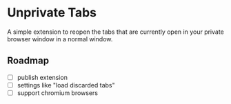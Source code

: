 # Unprivate Tabs

A simple extension to reopen the tabs that are currently open in your private browser window in a normal window.

## Roadmap

- [ ] publish extension
- [ ] settings like "load discarded tabs"
- [ ] support chromium browsers
